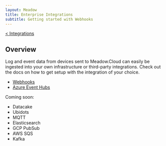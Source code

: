 ```yaml
---
layout: Meadow
title: Enterprise Integrations
subtitle: Getting started with Webhooks
---
```

[< Integrations](../)  
## Overview
Log and event data from devices sent to Meadow.Cloud can easily be ingested into your own infrastructure or third-party integrations. Check out the docs on how to get setup with the integration of your choice.

* [Webhooks](Webhooks/)
* [Azure Event Hubs](AzureEventHubs)

Coming soon:
* Datacake
* Ubidots
* MQTT
* Elasticsearch
* GCP PubSub
* AWS SQS
* Kafka